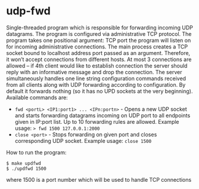 # udp-fwd
Single-threaded program which is responsible for forwarding incoming UDP datagrams. The program is configured via administrative TCP protocol. The program takes one positional argument: TCP port the program will listen on for incoming administrative connections. The main process creates a TCP socket bound to localhost address port passed as an argument. Therefore, it won’t accept connections from different hosts. At most 3 connections are allowed – if 4th client would like to establish connection the  server should reply with an informative message and drop the connection.
The server simultaneously handles one line string configuration commands received from all clients along with UDP forwarding according to configuration. By default it forwards nothing (so it has no UPD sockets at the very beginning). Available commands are:
* `fwd <portL> <IP1:port1> ... <IPn:portn>` - Opens a new UDP socket and starts forwarding datagrams incoming on UDP port to all endpoints given in IP:port list. Up to 10 forwarding rules are allowed. Example usage: `> fwd 1500 127.0.0.1:2000`
* `close <port>` - Stops forwarding on given port and closes corresponding UDP socket. Example usage: `close 1500`

How to run the program:
```
$ make updfwd
$ ./updfwd 1500
```
where 1500 is a port number which will be used to handle TCP connections
